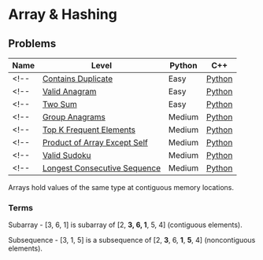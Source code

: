 # Array & Hashing

## Problems

| Name                                                                                        | Level  | Python                    | C++                  |
|---------------------------------------------------------------------------------------------|--------|---------------------------|----------------------|
<!-- | [Contains Duplicate](https://leetcode.com/problems/contains-duplicate/)                     | Easy   | [Python](./python/217.py) | [C++](./cpp/217.cpp) | -->
<!-- | [Valid Anagram](https://leetcode.com/problems/valid-anagram/)                               | Easy   | [Python](./python/242.py) | [C++](./cpp/242.cpp) | -->
<!-- | [Two Sum](https://leetcode.com/problems/two-sum/)                                           | Easy   | [Python](./python/1.py)   | [C++](./cpp/1.cpp)   | -->
<!-- | [Group Anagrams](https://leetcode.com/problems/group-anagrams/)                             | Medium | [Python](./python/49.py)  | [C++](./cpp/49.cpp)  | -->
<!-- | [Top K Frequent Elements](https://leetcode.com/problems/top-k-frequent-elements/)           | Medium | [Python](./python/347.py) | [C++](./cpp/347.cpp) | -->
<!-- | [Product of Array Except Self](https://leetcode.com/problems/product-of-array-except-self/) | Medium | [Python](./python/238.py) | [C++](./cpp/238.cpp) | -->
<!-- | [Valid Sudoku](https://leetcode.com/problems/valid-sudoku/)                                 | Medium | [Python](./python/36.py)  | [C++](./cpp/36.cpp)  | -->
<!-- | [Longest Consecutive Sequence](https://leetcode.com/problems/longest-consecutive-sequence/) | Medium | [Python](./python/128.py) | [C++](./cpp/128.cpp) | -->

Arrays hold values of the same type at contiguous memory locations.

### Terms

Subarray - [3, 6, 1] is subarray of [2, **3, 6, 1**, 5, 4] (contiguous elements).

Subsequence - [3, 1, 5] is a subsequence of [2, **3**, 6, **1**, **5**, 4] (noncontiguous elements).
